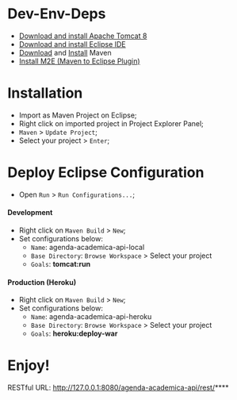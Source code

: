 # Dev-Env-Deps
- [Download and install Apache Tomcat 8](https://tomcat.apache.org/download-80.cgi)
- [Download and install Eclipse IDE](http://www.eclipse.org/downloads/packages/eclipse-ide-java-developers/marsr)
- [Download](https://maven.apache.org/download.cgi) and [Install](https://maven.apache.org/install.html) Maven
- [Install M2E (Maven to Eclipse Plugin)](http://stackoverflow.com/a/13640110)

# Installation
- Import as Maven Project on Eclipse;
- Right click on imported project in Project Explorer Panel;
- `Maven` > `Update Project`;
- Select your project > `Enter`;

# Deploy Eclipse Configuration
- Open `Run` > `Run Configurations...`;

#### Development
- Right click on `Maven Build` > `New`;
- Set configurations below:
  - `Name`: agenda-academica-api-local
  - `Base Directory`: `Browse Workspace` > Select your project
  - `Goals`: **tomcat:run**

#### Production (Heroku)
- Right click on `Maven Build` > `New`;
- Set configurations below:
  - `Name`: agenda-academica-api-heroku
  - `Base Directory`: `Browse Workspace` > Select your project
  - `Goals`: **heroku:deploy-war**

# Enjoy!
RESTful URL: http://127.0.0.1:8080/agenda-academica-api/rest/****

